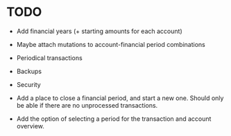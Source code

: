 # TODO
<!-- * Make the roboto and symbols font available offline -->
* Add financial years (+ starting amounts for each account)
* Maybe attach mutations to account-financial period combinations
* Periodical transactions
* Backups
* Security
* Add a place to close a financial period, and start a new one. Should only be able if there are no unprocessed transactions.

* Add the option of selecting a period for the transaction and account overview.